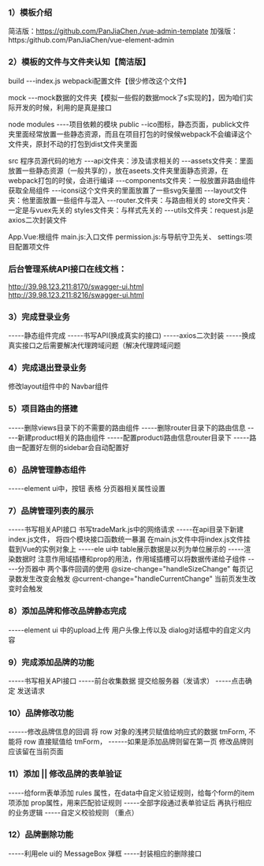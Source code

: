 ### 1）模板介绍

简洁版：https://github.com/PanJiaChen,/vue-admin-template
加强版：https:/github.com/PanJiaChen/vue-element-admin

### 2）模板的文件与文件夹认知【简洁版】

build
---index.js webpacki配置文件【很少修改这个文件】

mock
---mock数据的文件夹【模拟一些假的数据mock了s实现的】，因为咱们实际开发的时候，利用的是真是接口

node modules
----项目依赖的模块
public
--ico图标，静态页面，publick文件夹里面经常放置一些静态资源，而且在项目打包的时侯候webpack不会编译这个文件夹，原封不动的打包到dist文件夹里面

src
程序员源代码的地方
---api文件夹：涉及请求相关的
---assets文件夹：里面放置一些静态资源（一般共享的），放在aseets.文件夹里面静态资源，在webpack打包的时侯，会进行编译
---components文件夹：一般放置非路由组件获取全局组件
---iconsi这个文件夹的里面放置了一些svg矢量图
---layout文件夹：他里面放置一些组件与混入
---router.文件夹：与路由相关的
store文件夹：一定是与vuex先关的
styles文件夹：与样式先关的
---utils文件夹：request.js是axios二次封装文件

App.Vue:根组件
main.js:入口文件
permission.js:与导航守卫先关、
settings:项目配置项文件

### 后台管理系统API接口在线文档：

http://39.98.123.211:8170/swagger-ui.html
http://39.98.123.211:8216/swagger-ui.html

### 3）完成登录业务

-----静态组件完成
-----书写API(换成真实的接口)
-----axios二次封装
-----换成真实接口之后需要解决代理跨域问题（解决代理跨域问题

### 4）完成退出登录业务

修改layout组件中的 Navbar组件

### 5）项目路由的搭建

-----删除views目录下的不需要的路由组件
-----删除router目录下的路由信息
-----新建product相关的路由组件
-----配置producti路由信息router目录下
-----路由一配置好左侧的sidebar会自动配置好

### 6）品牌管理静态组件

-----element ui中，按钮 表格 分页器相关属性设置

### 7）品牌管理列表的展示

-----书写相关API接口  书写tradeMark.js中的网络请求
-----在api目录下新建index.js文件， 将四个模块接口函数统一暴漏 在main.js文件中将index.js文件挂载到Vue的实例对象上
-----ele ui中 table展示数据是以列为单位展示的
-----渲染数据时 注意作用域插槽和prop的用法，作用域插槽可以将数据传递给子组件
-----分页器中 两个事件回调的使用
      @size-change="handleSizeChange"  每页记录数发生改变会触发
      @current-change="handleCurrentChange"  当前页发生改变时会触发

### 8）添加品牌和修改品牌静态完成

-----element ui 中的upload上传 用户头像上传以及 dialog对话框中的自定义内容

### 9）完成添加品牌的功能

-----书写相关API接口
-----前台收集数据 提交给服务器（发请求）
-----点击确定 发送请求

### 10）品牌修改功能

------修改品牌信息的回调 将 row 对象的浅拷贝赋值给响应式的数据 tmForm, 不能将 row 直接赋值给 tmForm，
------如果是添加品牌则留在第一页 修改品牌则应该留在当前页面

### 11）添加 || 修改品牌的表单验证 

-----给form表单添加 rules 属性，在data中自定义验证规则，给每个form的item项添加 prop属性，用来匹配验证规则
-----全部字段通过表单验证后 再执行相应的业务逻辑
-----自定义校验规则 （重点）

### 12）品牌删除功能

-----利用ele ui的 MessageBox 弹框
-----封装相应的删除接口







